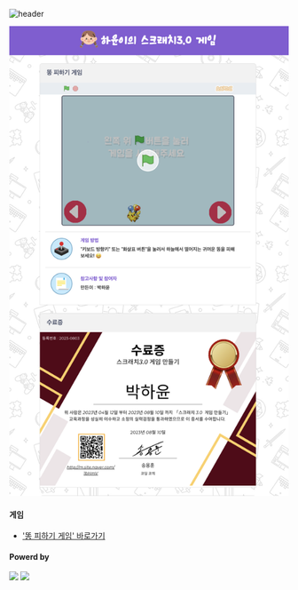 ![header](https://capsule-render.vercel.app/api?type=waving&color=4078c0&height=180&section=header&text=스크래치%203.0%20게임%20만들기&fontSize=45&animation=fadeIn&fontAlignY=38)

<a href="https://song-coding-school.github.io/01-Park-Hayun/"><img src="https://github.com/song-coding-school/01-Park-Hayun/blob/main/main.png?raw=true" width=800px /></a>

<h4>게임</h4>
<ul>
	<li>
		<a href="https://song-coding-school.github.io/01-Park-Hayun/">'똥 피하기 게임' 바로가기</a>
	</li>
</ul>

<h4>Powerd by</h4>
<div>
	<a href="https://scratch.mit.edu/"><img src="https://img.shields.io/badge/Scratch-F6A619?style=flat&logo=Scratch&logoColor=white" /></a>
	<a href="https://github.com/"><img src="https://img.shields.io/badge/GitHub-181717?style=flat&logo=GitHub&logoColor=white" /></a>
</div>
